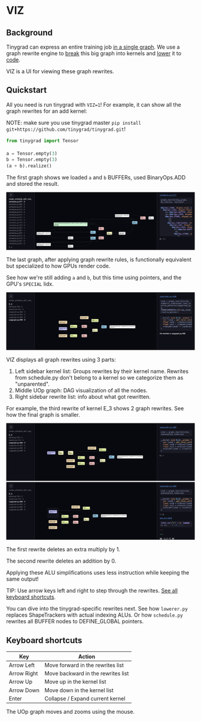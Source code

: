 # VIZ

## Background

Tinygrad can express an entire training job <a href="https://github.com/tinygrad/tinygrad/blob/master/examples/stunning_mnist.py" target="_blank">in a single graph</a>.
We use a graph rewrite engine to [break](developer.md#scheduling) this big graph into kernels and [lower](developer.md#lowering) it to <a href="https://github.com/tinygrad/tinygrad/tree/master/tinygrad/renderer" target="_blank">code</a>.

VIZ is a UI for viewing these graph rewrites.


## Quickstart

All you need is run tinygrad with `VIZ=1`! For example, it can show all the graph rewrites for an add kernel:

NOTE: make sure you use tinygrad master `pip install git+https://github.com/tinygrad/tinygrad.git`!

```py
from tinygrad import Tensor

a = Tensor.empty(3)
b = Tensor.empty(3)
(a + b).realize()
```

The first graph shows we loaded `a` and `b` BUFFERs, used BinaryOps.ADD and stored the result.

![viz_1](viz_1.png)

The last graph, after applying graph rewrite rules, is functionally equivalent but specialized to how GPUs render code.

See how we're still adding `a` and `b`, but this time using pointers, and the GPU's `SPECIAL` lidx. 

![viz_2](viz_2.png)

VIZ displays all graph rewrites using 3 parts:

1. Left sidebar kernel list: Groups rewrites by their kernel name. Rewrites from schedule.py don't belong to a kernel so we categorize them as "unparented".
2. Middle UOp graph: DAG visualization of all the nodes.
3. Right sidebar rewrite list: info about what got rewritten.

For example, the third rewrite of kernel E_3 shows 2 graph rewrites. See how the final graph is smaller.

![viz_3](viz_3.png)
![viz_4](viz_4.png)

The first rewrite deletes an extra multiply by 1.

The second rewrite deletes an addition by 0.

Applying these ALU simplifications uses less instruction while keeping the same output!

TIP: Use arrow keys left and right to step through the rewrites. [See all keyboard shortcuts](viz.md#keyboard-shortcuts).

You can dive into the tinygrad-specific rewrites next. See how `lowerer.py` replaces ShapeTrackers with actual indexing ALUs.
Or how `schedule.py` rewrites all BUFFER nodes to DEFINE_GLOBAL pointers.


## Keyboard shortcuts

| Key         | Action                             |
|-------------|------------------------------------|
| Arrow Left  | Move forward in the rewrites list  |
| Arrow Right | Move backward in the rewrites list |
| Arrow Up    | Move up in the kernel list         |
| Arrow Down  | Move down in the kernel list       |
| Enter       | Collapse / Expand current kernel   |

The UOp graph moves and zooms using the mouse.
